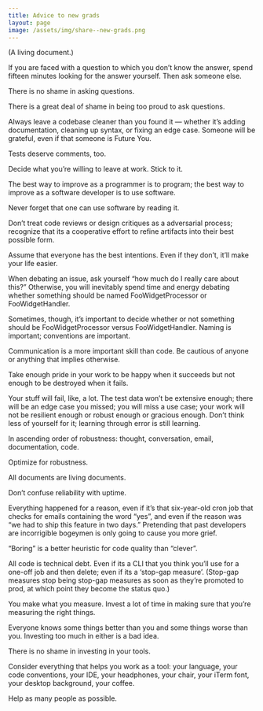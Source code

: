 ```yaml
---
title: Advice to new grads
layout: page
image: /assets/img/share--new-grads.png
---
```


(A living document.)

If you are faced with a question to which you don’t know the answer, spend fifteen minutes looking for the answer yourself. Then ask someone else.

There is no shame in asking questions.

There is a great deal of shame in being too proud to ask questions.

Always leave a codebase cleaner than you found it — whether it’s adding documentation, cleaning up syntax, or fixing an edge case. Someone will be grateful, even if that someone is Future You.

Tests deserve comments, too.

Decide what you’re willing to leave at work. Stick to it.

The best way to improve as a programmer is to program; the best way to improve as a software developer is to use software.

Never forget that one can use software by reading it.

Don’t treat code reviews or design critiques as a adversarial process; recognize that its a cooperative effort to refine artifacts into their best possible form.

Assume that everyone has the best intentions. Even if they don’t, it’ll make your life easier.

When debating an issue, ask yourself “how much do I really care about this?” Otherwise, you will inevitably spend time and energy debating whether something should be named FooWidgetProcessor or FooWidgetHandler.

Sometimes, though, it’s important to decide whether or not something should be FooWidgetProcessor versus FooWidgetHandler. Naming is important; conventions are important.

Communication is a more important skill than code. Be cautious of anyone or anything that implies otherwise.

Take enough pride in your work to be happy when it succeeds but not enough to be destroyed when it fails.

Your stuff will fail, like, a lot. The test data won’t be extensive enough; there will be an edge case you missed; you will miss a use case; your work will not be resilient enough or robust enough or gracious enough. Don’t think less of yourself for it; learning through error is still learning.

In ascending order of robustness: thought, conversation, email, documentation, code.

Optimize for robustness.

All documents are living documents.

Don’t confuse reliability with uptime.

Everything happened for a reason, even if it’s that six-year-old cron job that checks for emails containing the word “yes”, and even if the reason was “we had to ship this feature in two days.” Pretending that past developers are incorrigible bogeymen is only going to cause you more grief.

“Boring” is a better heuristic for code quality than “clever”.

All code is technical debt. Even if its a CLI that you think you’ll use for a one-off job and then delete; even if its a ‘stop-gap measure’. (Stop-gap measures stop being stop-gap measures as soon as they’re promoted to prod, at which point they become the status quo.)

You make what you measure. Invest a lot of time in making sure that you’re measuring the right things.

Everyone knows some things better than you and some things worse than you. Investing too much in either is a bad idea.

There is no shame in investing in your tools.

Consider everything that helps you work as a tool: your language, your code conventions, your IDE, your headphones, your chair, your iTerm font, your desktop background, your coffee.

Help as many people as possible.
